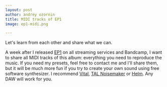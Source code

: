 ```yaml
---
layout: post
author: andrey ozornin
title: MIDI tracks of EP1
image: ep1-midi.png

---
```


Let's learn from each other and share what we can.

A week after I released [EP1](/ep1) on all streaming services and Bandcamp, I want to share all MIDI tracks of this album: 
everything you need to reproduce the music. If you need my presets, feel free to contact me and I'll share them, 
but it will be much more fun if you try to create your own sound using free software synthesizer.
I recommend [Vital](https://vital.audio/), [TAL Noisemaker](https://tal-software.com/products/tal-noisemaker) or [Helm](https://tytel.org/helm/).
Any DAW will work for you.
